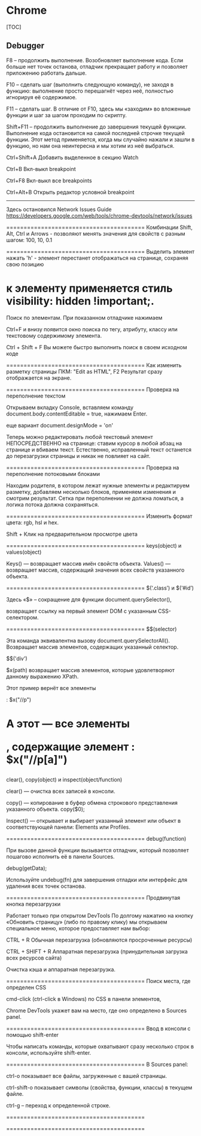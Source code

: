 # Chrome

[TOC]

## Debugger

F8 – продолжить выполнение. Возобновляет выполнение кода. 
Если больше нет точек останова, отладчик прекращает работу и позволяет приложению работать дальше.

F10 – сделать шаг (выполнить следующую команду), не заходя в функцию: выполнение просто перешагнёт через неё, полностью игнорируя её содержимое.

F11 – сделать шаг. В отличие от F10, здесь мы «заходим» во вложенные функции и шаг за шагом проходим по скрипту.

Shift+F11 – продолжить выполнение до завершения текущей функции. Выполнение кода остановится на самой последней строчке текущей функции. Этот метод применяется, когда мы случайно нажали и зашли в функцию, но нам она неинтересна и мы хотим из неё выбраться.

Ctrl+Shift+A Добавить выделенное в секцию Watch

Ctrl+B Вкл-выкл breakpoint

Ctrl+F8 Вкл-выкл все breakpoints

Ctrl+Alt+B Открыть редактор условной breakpoint

---

Здесь остановился
Network Issues Guide
https://developers.google.com/web/tools/chrome-devtools/network/issues


========================================
Комбинации Shift, Alt, Ctrl и Arrows -
позволяют менять значения для свойств
с разным шагом: 100, 10, 0.1

========================================
Выделить элемент
нажать 'h' - элемент перестанет отображаться на странице, сохраняя свою позицию

к элементу применяется стиль
 visibility: hidden !important;.
========================================
Поиск по элементам.
При показанном отладчике нажимаем

Ctrl+F
и внизу появится окно поиска по тегу, атрибуту, классу или текстовому содержимому элемента.

Ctrl + Shift + F
Вы можете быстро выполнить поиск в своем исходном коде

========================================
Как изменить разметку страницы
ПКМ: "Edit as HTML",
F2
Результат сразу отображается на экране.

========================================
Проверка на переполнение текстом

Открываем вкладку Console,
вставляем команду document.body.contentEditable = true,
нажимаем Enter.

еще вариант
document.designMode = 'on'

Теперь можно редактировать любой текстовый элемент НЕПОСРЕДСТВЕННО на странице: ставим курсор в любой абзац на странице и вбиваем текст.
Естественно, исправленный текст останется до перезагрузки страницы и никак не повлияет на сайт.

========================================
Проверка на переполнение потоковыми блоками

Находим родителя, в котором лежат нужные элементы и редактируем разметку,
добавляем несколько блоков, применяем изменения и смотрим результат.
Сетка при переполнении не должна ломаться, а логика потока должна сохраняться.

========================================
Изменить формат цвета: rgb, hsl и hex.

Shift + Клик на предварительном просмотре цвета

========================================
keys(object) и values(object)

Keys() — возвращает массив имён свойств объекта.
Values() — возвращает массив, содержащий значения всех свойств указанного объекта.

========================================
$(‘.class’) и $(‘#id’)


  Здесь «$»  – сокращение для функции document.querySelector(),

  возвращает ссылку на первый элемент DOM с указанным CSS-селектором.

========================================
$$(selector)

Эта команда эквивалентна вызову document.querySelectorAll().
Возвращает массив элементов, содержащих указанный селектор.

$$('div')


$x(path) возвращает массив элементов, которые удовлетворяют данному выражению XPath.

Этот пример вернёт все элементы <p>:
$x("//p")

А этот — все элементы <p>, содержащие элемент <a>:
$x("//p[a]")
========================================
clear(), copy(object) и inspect(object/function)

clear() — очистка всех записей в консоли.

copy() — копирование в буфер обмена строкового представления указанного объекта.
copy($0);

Inspect() — открывает и выбирает указанный элемент или объект в соответствующей панели: Elements или Profiles.

========================================
debug(function)

При вызове данной функции вызывается отладчик, который позволяет пошагово исполнить её в панели Sources.

debug(getData);

Используйте undebug(fn) для завершения отладки или интерфейс для удаления всех точек останова.

========================================
Продвинутая кнопка перезагрузки

Работает только при открытом DevTools
По долгому нажатию на кнопку «Обновить страницу»
 (либо по правому клику) мы открываем специальное меню, которое предоставляет нам выбор:

CTRL + R Обычная перезагрузка (обновляются просроченные ресурсы)

CTRL + SHIFT + R Аппаратная перезагрузка (принудительная загрузка всех ресурсов сайта)

Очистка кэша и аппаратная перезагрузка.

========================================
Поиск места, где определен CSS

cmd-click (ctrl-click в Windows) по CSS в панели элементов,

Chrome DevTools укажет вам на место, где оно определено в Sources panel.

========================================
Ввод в консоли с помощью shift-enter

Чтобы написать команды, которые охватывают сразу несколько строк в консоли, используйте shift-enter.

========================================
В Sources panel:

ctrl-o
показывает все файлы, загруженные с вашей страницы.

ctrl-shift-o
показывает символы (свойства, функции, классы) в текущем файле.

ctrl-g  – переход к определенной строке.

========================================


========================================

